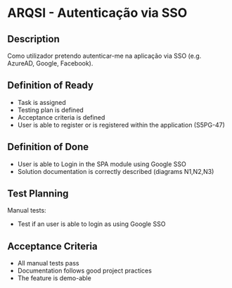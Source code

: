 # ARQSI - Autenticação via SSO

## Description

Como utilizador pretendo autenticar-me na aplicação via SSO (e.g. AzureAD,
Google, Facebook).

## Definition of Ready

- Task is assigned
- Testing plan is defined
- Acceptance criteria is defined
- User is able to register or is registered within the application (S5PG-47)

## Definition of Done

- User is able to Login in the SPA module using Google SSO
- Solution documentation is correctly described (diagrams N1,N2,N3)

## Test Planning

Manual tests:

- Test if an user is able to login as using Google SSO

## Acceptance Criteria

- All manual tests pass
- Documentation follows good project practices
- The feature is demo-able
